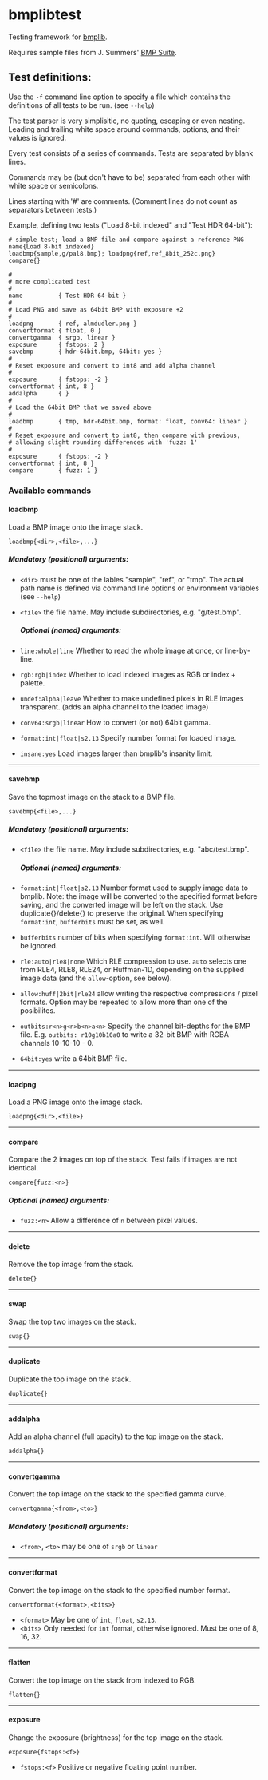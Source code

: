 # bmplibtest

Testing framework for [bmplib](https://github.com/rupertwh/bmplib).

Requires sample files from J. Summers' [BMP Suite](https://github.com/jsummers/bmpsuite).

## Test definitions:

Use the `-f` command line option to specify a file which contains the
definitions of all tests to be run. (see `--help`)

The test parser is very simplisitic, no quoting, escaping or even nesting.
Leading and trailing white space around commands, options, and their values is
ignored.

Every test consists of a series of commands. Tests are separated by blank lines.

Commands may be (but don't have to be) separated from each other with white
space or semicolons.

Lines starting with '#' are comments. (Comment lines do not count as separators
between tests.)

Example, defining two tests ("Load 8-bit indexed" and "Test HDR 64-bit"):

```
# simple test; load a BMP file and compare against a reference PNG
name{Load 8-bit indexed}
loadbmp{sample,g/pal8.bmp}; loadpng{ref,ref_8bit_252c.png}
compare{}

#
# more complicated test
#
name          { Test HDR 64-bit }
#
# Load PNG and save as 64bit BMP with exposure +2
#
loadpng       { ref, almdudler.png }
convertformat { float, 0 }
convertgamma  { srgb, linear }
exposure      { fstops: 2 }
savebmp       { hdr-64bit.bmp, 64bit: yes }
#
# Reset exposure and convert to int8 and add alpha channel
#
exposure      { fstops: -2 }
convertformat { int, 8 }
addalpha      { }
#
# Load the 64bit BMP that we saved above
#
loadbmp       { tmp, hdr-64bit.bmp, format: float, conv64: linear }
#
# Reset exposure and convert to int8, then compare with previous,
# allowing slight rounding differences with 'fuzz: 1'
#
exposure      { fstops: -2 }
convertformat { int, 8 }
compare       { fuzz: 1 }
```

### Available commands

#### loadbmp

Load a BMP image onto the image stack.

`loadbmp{<dir>,<file>,...}`

##### Mandatory (positional) arguments:

- `<dir>` must be one of the lables "sample", "ref", or "tmp". The actual path
  name is defined via command line options or environment variables
  (see `--help`)
- `<file>` the file name. May include subdirectories, e.g. "g/test.bmp".

  ##### Optional (named) arguments:
- `line:whole|line` Whether to read the whole image at once, or line-by-line.
- `rgb:rgb|index` Whether to load indexed images as RGB or index + palette.
- `undef:alpha|leave` Whether to make undefined pixels in RLE images
  transparent. (adds an alpha channel to the loaded image)
- `conv64:srgb|linear` How to convert (or not) 64bit gamma.
- `format:int|float|s2.13` Specify number format for loaded image.
- `insane:yes` Load images larger than bmplib's insanity limit.

-------------------------------------------------------------------------------

#### savebmp

Save the topmost image on the stack to a BMP file.

`savebmp{<file>,...}`

##### Mandatory (positional) arguments:

- `<file>` the file name. May include subdirectories, e.g. "abc/test.bmp".

  ##### Optional (named) arguments:
- `format:int|float|s2.13` Number format used to supply image data to bmplib.
  Note: the image will be converted to the specified format before saving, and
  the converted image will be left on the stack. Use duplicate{}/delete{} to
  preserve the original. When specifying `format:int`, `bufferbits` must be
  set, as well.
- `bufferbits` number of bits when specifying `format:int`. Will otherwise be
  ignored.
- `rle:auto|rle8|none` Which RLE compression to use. `auto` selects one from
  RLE4, RLE8, RLE24, or Huffman-1D, depending on the supplied image data
  (and the `allow`-option, see below).
- `allow:huff|2bit|rle24` allow writing the respective compressions / pixel
  formats. Option may be repeated to allow more than one of the posibilites.
- `outbits:r<n>g<n>b<n>a<n>` Specify the channel bit-depths for the BMP file.
  E.g. `outbits: r10g10b10a0` to write a 32-bit BMP with RGBA channels
  10-10-10 - 0.
- `64bit:yes` write a 64bit BMP file.

-------------------------------------------------------------------------------

#### loadpng

Load a PNG image onto the image stack.

`loadpng{<dir>,<file>}`

-------------------------------------------------------------------------------

#### compare

Compare the 2 images on top of the stack. Test fails if images are not
identical.

`compare{fuzz:<n>}`

##### Optional (named) arguments:

- `fuzz:<n>` Allow a difference of `n` between pixel values.

-------------------------------------------------------------------------------

#### delete

Remove the top image from the stack.

`delete{}`

-------------------------------------------------------------------------------

#### swap

Swap the top two images on the stack.

`swap{}`

-------------------------------------------------------------------------------

#### duplicate

Duplicate the top image on the stack.

`duplicate{}`

-------------------------------------------------------------------------------

#### addalpha

Add an alpha channel (full opacity) to the top image on the stack.

`addalpha{}`

-------------------------------------------------------------------------------

#### convertgamma

Convert the top image on the stack to the specified gamma curve.

`convertgamma{<from>,<to>}`

##### Mandatory (positional) arguments:

- `<from>`, `<to>` may be one of `srgb` or `linear`

-------------------------------------------------------------------------------

#### convertformat

Convert the top image on the stack to the specified number format.

`convertformat{<format>,<bits>}`

- `<format>` May be one of `int`, `float`, `s2.13`.
- `<bits>` Only needed for `int` format, otherwise ignored. Must be one of 8,
  16, 32.

-------------------------------------------------------------------------------

#### flatten

Convert the top image on the stack from indexed to RGB.

`flatten{}`

-------------------------------------------------------------------------------

#### exposure

Change the exposure (brightness) for the top image on the stack.

`exposure{fstops:<f>}`

- `fstops:<f>` Positive or negative floating point number.
